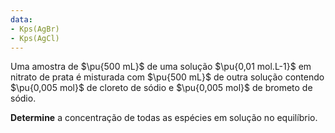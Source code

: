 ```yaml
---
data:
- Kps(AgBr)
- Kps(AgCl)
---
```


Uma amostra de $\pu{500 mL}$ de uma solução $\pu{0,01 mol.L-1}$ em nitrato de prata é misturada com $\pu{500 mL}$ de outra solução contendo $\pu{0,005 mol}$ de cloreto de sódio e $\pu{0,005 mol}$ de brometo de sódio.

**Determine** a concentração de todas as espécies em solução no equilíbrio.